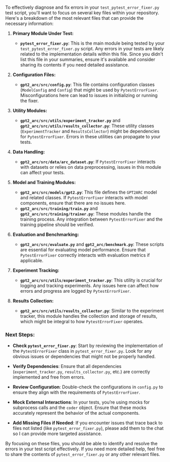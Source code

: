 To effectively diagnose and fix errors in your `test_pytest_error_fixer.py` test script, you'll want to focus on several key files within your repository. Here's a breakdown of the most relevant files that can provide the necessary information:

1. **Primary Module Under Test:**
   - **`pytest_error_fixer.py`**: This is the main module being tested by your `test_pytest_error_fixer.py` script. Any errors in your tests are likely related to the implementation details within this file. Since you didn't list this file in your summaries, ensure it's available and consider sharing its contents if you need detailed assistance.

2. **Configuration Files:**
   - **`gpt2_arc/src/config.py`**: This file contains configuration classes (`ModelConfig` and `Config`) that might be used by `PytestErrorFixer`. Misconfigurations here can lead to issues in initializing or running the fixer.

3. **Utility Modules:**
   - **`gpt2_arc/src/utils/experiment_tracker.py`** and **`gpt2_arc/src/utils/results_collector.py`**: These utility classes (`ExperimentTracker` and `ResultsCollector`) might be dependencies for `PytestErrorFixer`. Errors in these utilities can propagate to your tests.

4. **Data Handling:**
   - **`gpt2_arc/src/data/arc_dataset.py`**: If `PytestErrorFixer` interacts with datasets or relies on data preprocessing, issues in this module can affect your tests.

5. **Model and Training Modules:**
   - **`gpt2_arc/src/models/gpt2.py`**: This file defines the `GPT2ARC` model and related classes. If `PytestErrorFixer` interacts with model components, ensure that there are no issues here.
   - **`gpt2_arc/src/training/train.py`** and **`gpt2_arc/src/training/trainer.py`**: These modules handle the training process. Any integration between `PytestErrorFixer` and the training pipeline should be verified.

6. **Evaluation and Benchmarking:**
   - **`gpt2_arc/src/evaluate.py`** and **`gpt2_arc/benchmark.py`**: These scripts are essential for evaluating model performance. Ensure that `PytestErrorFixer` correctly interacts with evaluation metrics if applicable.

7. **Experiment Tracking:**
   - **`gpt2_arc/src/utils/experiment_tracker.py`**: This utility is crucial for logging and tracking experiments. Any issues here can affect how errors and progress are logged by `PytestErrorFixer`.

8. **Results Collection:**
   - **`gpt2_arc/src/utils/results_collector.py`**: Similar to the experiment tracker, this module handles the collection and storage of results, which might be integral to how `PytestErrorFixer` operates.

### Next Steps:

- **Check `pytest_error_fixer.py`**: Start by reviewing the implementation of the `PytestErrorFixer` class in `pytest_error_fixer.py`. Look for any obvious issues or dependencies that might not be properly handled.
  
- **Verify Dependencies**: Ensure that all dependencies (`experiment_tracker.py`, `results_collector.py`, etc.) are correctly implemented and free from errors.
  
- **Review Configuration**: Double-check the configurations in `config.py` to ensure they align with the requirements of `PytestErrorFixer`.
  
- **Mock External Interactions**: In your tests, you’re using mocks for subprocess calls and the `coder` object. Ensure that these mocks accurately represent the behavior of the actual components.

- **Add Missing Files if Needed**: If you encounter issues that trace back to files not listed (like `pytest_error_fixer.py`), please add them to the chat so I can provide more targeted assistance.

By focusing on these files, you should be able to identify and resolve the errors in your test script effectively. If you need more detailed help, feel free to share the contents of `pytest_error_fixer.py` or any other relevant files.